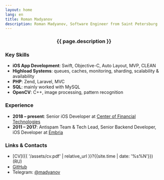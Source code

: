 ```yaml
---
layout: home
lang: en
title: Roman Madyanov
description: Roman Madyanov, Software Engineer from Saint Petersburg
---
```


<center><h3>{{ page.description }}</h3></center>

### Key Skills

- **iOS App Development**: Swift, Objective-C, Auto Layout, MVP, CLEAN
- **Highload Systems**: queues, caches, monitoring, sharding, scalability & availability
- **PHP**: Zend, Laravel, MVC
- **SQL**: mainly worked with MySQL
- **OpenCV**: C++, image processing, pattern recognition

### Experience

- **2018 – present**: Senior iOS Developer at [Center of Financial Technologies](http://cft.ru)
- **2011 – 2017**: Antispam Team & Tech Lead, Senior Backend Developer, iOS Developer at [Embria](http://embria.ru)

### Links & Contacts

- [CV]({{ '/assets/cv.pdf' | relative_url }}?{{site.time | date: '%s%N'}}) (RU)
- [GitHub](http://github.com/madyanov)
- Telegram: [@madyanov](tg://resolve?domain=madyanov)
